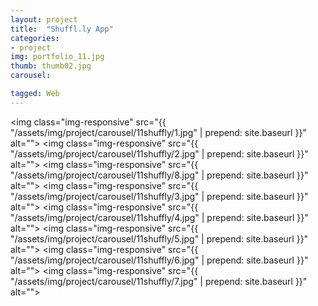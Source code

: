 ```yaml
---
layout: project
title:  "Shuffl.ly App"
categories:
- project
img: portfolio_11.jpg
thumb: thumb02.jpg
carousel:

tagged: Web
---
```


<img class="img-responsive" src="{{ "/assets/img/project/carousel/11shuffly/1.jpg" | prepend: site.baseurl }}" alt="">
<img class="img-responsive" src="{{ "/assets/img/project/carousel/11shuffly/2.jpg" | prepend: site.baseurl }}" alt="">
<img class="img-responsive" src="{{ "/assets/img/project/carousel/11shuffly/8.jpg" | prepend: site.baseurl }}" alt="">
<img class="img-responsive" src="{{ "/assets/img/project/carousel/11shuffly/3.jpg" | prepend: site.baseurl }}" alt="">
<img class="img-responsive" src="{{ "/assets/img/project/carousel/11shuffly/4.jpg" | prepend: site.baseurl }}" alt="">
<img class="img-responsive" src="{{ "/assets/img/project/carousel/11shuffly/5.jpg" | prepend: site.baseurl }}" alt="">
<img class="img-responsive" src="{{ "/assets/img/project/carousel/11shuffly/6.jpg" | prepend: site.baseurl }}" alt="">
<img class="img-responsive" src="{{ "/assets/img/project/carousel/11shuffly/7.jpg" | prepend: site.baseurl }}" alt="">




